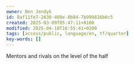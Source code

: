 ```yaml
---
owner: Ben Jendyk
id: 8af11fe7-2630-408e-8b84-7b999816b6c5
created: 2025-03-09T05:47:11+0100
modified: 2025-04-18T16:55:41+0200
tags: [access/public, language/en, tf/quarter]
key-words: []
---
```


Mentors and rivals on the level of the half